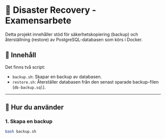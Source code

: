 # 🔄 Disaster Recovery - Examensarbete

Detta projekt innehåller stöd för säkerhetskopiering (backup) och återställning (restore) av PostgreSQL-databasen som körs i Docker.

## 🧰 Innehåll

Det finns två script:

- `backup.sh`: Skapar en backup av databasen.
- `restore.sh`: Återställer databasen från den senast sparade backup-filen (`db-backup.sql`).

---

## 🚀 Hur du använder

### 1. Skapa en backup

```bash
bash backup.sh